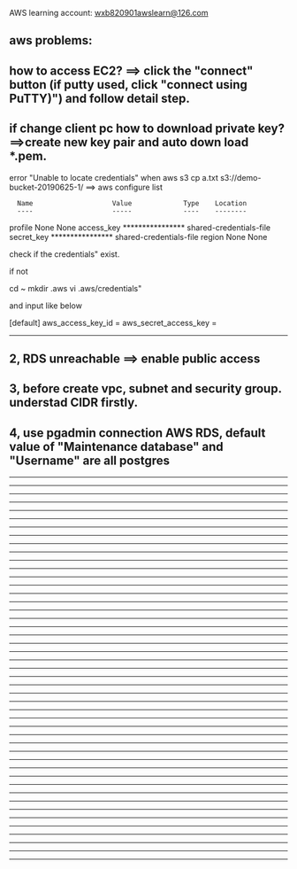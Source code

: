 AWS learning account: wxb820901awslearn@126.com

aws problems:
------------------------------------------------------------------------------------------------------------------------
how to access EC2?
==> click the "connect" button (if putty used, click "connect using PuTTY)") and follow detail step.
------------------------------------------------------------------------------------------------------------------------
if change client pc how to download private key?
==>create new key pair and auto down load *.pem.
------------------------------------------------------------------------------------------------------------------------
error "Unable to locate credentials" when aws s3 cp a.txt s3://demo-bucket-20190625-1/
==> aws configure list

      Name                    Value             Type    Location
      ----                    -----             ----    --------
   profile                <not set>             None    None
access_key     ****************      shared-credentials-file
secret_key     ****************      shared-credentials-file
    region                <not set>             None    None

check if the credentials" exist.

if not

cd ~
mkdir .aws
vi .aws/credentials"

and input like below

[default]
aws_access_key_id =
aws_secret_access_key =

------------------------------------------------------------------------------------------------------------------------
2, RDS unreachable
==> enable public access
------------------------------------------------------------------------------------------------------------------------
3, before create vpc, subnet and security group. understad CIDR firstly.
------------------------------------------------------------------------------------------------------------------------
4, use pgadmin connection AWS RDS, default value of "Maintenance database" and "Username" are all postgres
------------------------------------------------------------------------------------------------------------------------
------------------------------------------------------------------------------------------------------------------------
------------------------------------------------------------------------------------------------------------------------
------------------------------------------------------------------------------------------------------------------------
------------------------------------------------------------------------------------------------------------------------
------------------------------------------------------------------------------------------------------------------------
------------------------------------------------------------------------------------------------------------------------
------------------------------------------------------------------------------------------------------------------------
------------------------------------------------------------------------------------------------------------------------
------------------------------------------------------------------------------------------------------------------------
------------------------------------------------------------------------------------------------------------------------
------------------------------------------------------------------------------------------------------------------------
------------------------------------------------------------------------------------------------------------------------
------------------------------------------------------------------------------------------------------------------------
------------------------------------------------------------------------------------------------------------------------
------------------------------------------------------------------------------------------------------------------------
------------------------------------------------------------------------------------------------------------------------
------------------------------------------------------------------------------------------------------------------------
------------------------------------------------------------------------------------------------------------------------
------------------------------------------------------------------------------------------------------------------------
------------------------------------------------------------------------------------------------------------------------
------------------------------------------------------------------------------------------------------------------------
------------------------------------------------------------------------------------------------------------------------
------------------------------------------------------------------------------------------------------------------------
------------------------------------------------------------------------------------------------------------------------
------------------------------------------------------------------------------------------------------------------------
------------------------------------------------------------------------------------------------------------------------
------------------------------------------------------------------------------------------------------------------------
------------------------------------------------------------------------------------------------------------------------
------------------------------------------------------------------------------------------------------------------------
------------------------------------------------------------------------------------------------------------------------
------------------------------------------------------------------------------------------------------------------------
------------------------------------------------------------------------------------------------------------------------
------------------------------------------------------------------------------------------------------------------------
------------------------------------------------------------------------------------------------------------------------
------------------------------------------------------------------------------------------------------------------------
------------------------------------------------------------------------------------------------------------------------
------------------------------------------------------------------------------------------------------------------------
------------------------------------------------------------------------------------------------------------------------
------------------------------------------------------------------------------------------------------------------------
------------------------------------------------------------------------------------------------------------------------
------------------------------------------------------------------------------------------------------------------------
------------------------------------------------------------------------------------------------------------------------
------------------------------------------------------------------------------------------------------------------------
------------------------------------------------------------------------------------------------------------------------
------------------------------------------------------------------------------------------------------------------------
------------------------------------------------------------------------------------------------------------------------
------------------------------------------------------------------------------------------------------------------------